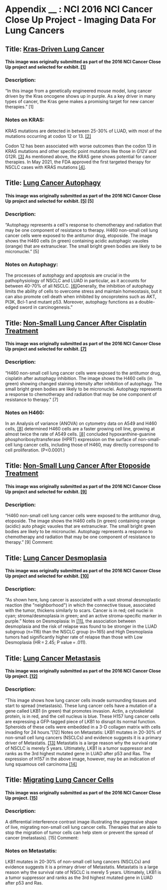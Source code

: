 # Appendix __ : NCI 2016 NCI Cancer Close Up Project - Imaging Data For Lung Cancers

## Title: [Kras-Driven Lung Cancer](https://visualsonline.cancer.gov/details.cfm?imageid=10549)

#### This image was originally submitted as part of the 2016 NCI Cancer Close Up project and selected for exhibit. [[1]](https://visualsonline.cancer.gov/details.cfm?imageid=10549)



### Description:
“In this image from a genetically engineered mouse model, lung cancer driven by the Kras oncogene shows up in purple. As a key driver in many types of cancer, the Kras gene makes a promising target for new cancer therapies.” [1]

### Notes on KRAS:
KRAS mutations are detected in between 25-30% of LUAD, with most of the mutations occurring at codon 12 or 13.
[[2]](https://www.ncbi.nlm.nih.gov/pmc/articles/PMC4479120/#:~:text=KRAS%20mutation%20and%20survival&text=The%20median%20overall%20survival%20for,CI%201.2%2D1.4%20years) 

Codon 12 has been associated with worse outcomes than the codon 13 in KRAS mutations and other specific point mutations like those in G12V and G12R. [[3]](https://www.ncbi.nlm.nih.gov/pmc/articles/PMC4479120/#:~:text=KRAS%20mutation%20and%20survival&text=The%20median%20overall%20survival%20for,CI%201.2%2D1.4%20years) As mentioned above, the KRAS gene shows potential for cancer therapies. In May 2021, the FDA approved the first targeted therapy for NSCLC cases with KRAS mutations [[4]](https://www.fda.gov/news-events/press-announcements/fda-approves-first-targeted-therapy-lung-cancer-mutation-previously-considered-resistant-drug).


## Title: [Lung Cancer Autophagy](https://visualsonline.cancer.gov/details.cfm?imageid=10545) 

#### This image was originally submitted as part of the 2016 NCI Cancer Close Up project and selected for exhibit. [[5]](https://visualsonline.cancer.gov/details.cfm?imageid=10545) [5]



### Description:
“Autophagy represents a cell's response to chemotherapy and radiation that may be one component of resistance to therapy. H460 non-small cell lung cancer cells were exposed to the antitumor drug, etoposide. The image shows the H460 cells (in green) containing acidic autophagic vauoles (orange) that are extranuclear. The small bright green bodies are likely to be micronuclei.” [5]

### Notes on Autophagy:
The processes of autophagy and apoptosis are crucial in the pathophysiology of NSCLC and LUAD in particular, as it accounts for between 40-70% of all NSCLC. [[6]](https://pubmed.ncbi.nlm.nih.gov/25712477/)Generally, the inhibition of autophagy limits the ability of cells to overcome stress and maintain homeostasis, but it can also promote cell death when inhibited by oncoproteins such as AKT, PI3K, Bcl-1 and mutant p53. Moreover, autophagy functions as a double-edged sword in carcinogenesis.”




## Title: [Non-Small Lung Cancer After Cisplatin Treatment](https://visualsonline.cancer.gov/details.cfm?imageid=10549)

#### This image was originally submitted as part of the 2016 NCI Cancer Close Up project and selected for exhibit. [[7]](https://visualsonline.cancer.gov/details.cfm?imageid=10549)



### Description:
“H460 non-small cell lung cancer cells were exposed to the antitumor drug, cisplatin after autophagy inhibition. The image shows the H460 cells (in green) showing changed staining intensity after inhibition of autophagy. The small bright green bodies are likely to be micronuclei. Autophagy represents a response to chemotherapy and radiation that may be one component of resistance to therapy." [7]

### Notes on H460:
In an Analysis of variance (ANOVA) on cytometry data on A549 and H460 cells, [[8]](https://pubmed.ncbi.nlm.nih.gov/28408844/) determined H460 cells are a faster growing cell line, growing at almost twice the rate of A549 cells. [[8]](https://pubmed.ncbi.nlm.nih.gov/28408844/) concluded hypoxanthine-guanine phosphoribosyltransferase (HPRT) expression on the surface of non-small-cell lung cancer cells, including those of H460, may directly correspond to cell proliferation. (P<0.0001.)


## Title: [Non-Small Lung Cancer After Etoposide Treatment](https://visualsonline.cancer.gov/details.cfm?imageid=10542) 

#### This image was originally submitted as part of the 2016 NCI Cancer Close Up project and selected for exhibit. [[9]](https://visualsonline.cancer.gov/details.cfm?imageid=10542)


### Description:
“H460 non-small cell lung cancer cells were exposed to the antitumor drug, etoposide. The image shows the H460 cells (in green) containing orange (acidic) auto phagic vauoles that are extranuclear. The small bright green bodies are likely to be micronuclei. Autophagy represents a response to chemotherapy and radiation that may be one component of resistance to therapy.” [9]
Comment:


## Title: [Lung Cancer Desmoplasia](https://visualsonline.cancer.gov/details.cfm?imageid=10576)

#### This image was originally submitted as part of the 2016 NCI Cancer Close Up project and selected for exhibit. [[10]](https://visualsonline.cancer.gov/details.cfm?imageid=10576)




### Description:
“As shown here, lung cancer is associated with a vast stromal desmoplastic reaction (the "neighborhood") in which the connective tissue, associated with the tumor, thickens similarly to scars. Cancer is in red; cell nuclei in cyan; stroma/desmoplasia in green; and an active stroma-specific marker in purple.”
Notes on Desmoplasia:
In [[11]](https://www.ncbi.nlm.nih.gov/pmc/articles/PMC6458340/), the association between desmoplasia and the risk of relapse was found to be stronger in the LUAD subgroup (n=116) than the NSCLC group (n=165) and High Desmoplasia tumors had significantly higher rate of relapse than those with Low Desmoplasia (HR = 2.45; P value = .011).


## Title: [Lung Cancer Metastasis](https://visualsonline.cancer.gov/details.cfm?imageid=10578)

#### This image was originally submitted as part of the 2016 NCI Cancer Close Up project. [[12]](https://visualsonline.cancer.gov/details.cfm?imageid=10578)

### Description:
“This image shows how lung cancer cells invade surrounding tissues and start to spread (metastasis). These lung cancer cells have a mutation of a gene called LKB1 (in green) that promotes invasion. Actin, a cytoskeletal protein, is in red, and the cell nucleus is blue. These H157 lung cancer cells are expressing a GFP-tagged piece of LKB1 to disrupt its normal function. Spheroids of these cells were embedded in a 3-D collagen matrix with cells invading for 24 hours.”[12]
Notes on Metastatis:
LKB1 mutates in 20-30% of non-small cell lung cancers (NSCLCs) and evidence suggests it is a primary driver of Metastatis. [[13]](https://www.ncbi.nlm.nih.gov/pmc/articles/PMC2995373/#:~:text=The%20tumor%20suppressor%20LKB1%20is,in%20NSCLC%2C%20especially%20NSCLC%20metastasis.) Metastatis is a large reason why the survival rate of NSCLC is merely 5 years.  Ultimately, LKB1 is a tumor suppressor and ranks as the 3rd highest mutated gene in LUAD after p53 and Ras. The expression of H157 in the above image, however, may be an indication of lung squamous cell carcinoma [[14]](https://visualsonline.cancer.gov/details.cfm?imageid=10578)


## Title: [Migrating Lung Cancer Cells](https://visualsonline.cancer.gov/details.cfm?imageid=10604)

#### This image was originally submitted as part of the 2016 NCI Cancer Close Up project. [[15]](https://visualsonline.cancer.gov/details.cfm?imageid=10604)




### Description:
A differential interference contrast image illustrating the aggressive shape of live, migrating non-small cell lung cancer cells. Therapies that are able to stop the migration of tumor cells can help stem or prevent the spread of cancer (metastasis). [15]
Comment:

### Notes on Metastatis:
LKB1 mutates in 20-30% of non-small cell lung cancers (NSCLCs) and evidence suggests it is a primary driver of Metastatis. Metastatis is a large reason why the survival rate of NSCLC is merely 5 years.  Ultimately, LKB1 is a tumor suppressor and ranks as the 3rd highest mutated gene in LUAD after p53 and Ras.
